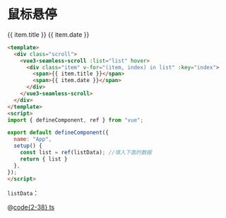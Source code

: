 # 鼠标悬停

<div class="vue3-seamless-scroll-scroll">
  <ClientOnly>
    <vue3-seamless-scroll :list="list" hover>
      <div class="item" v-for="(item, index) in list" :key="index">
        <span>{{ item.title }}</span>
        <span>{{ item.date }}</span>
      </div>
    </vue3-seamless-scroll>
  </ClientOnly>
</div>

<script>
import { defineComponent, ref } from "vue";
import listData from "@js/vue3-scroll";

export default defineComponent({
  name: "App",
  setup() {
    const list = ref(listData);
    return { list }
  },
});
</script>

```html
<template>
  <div class="scroll">
    <vue3-seamless-scroll :list="list" hover>
      <div class="item" v-for="(item, index) in list" :key="index">
        <span>{{ item.title }}</span>
        <span>{{ item.date }}</span>
      </div>
    </vue3-seamless-scroll>
  </div>
</template>
<script>
import { defineComponent, ref } from "vue";

export default defineComponent({
  name: "App",
  setup() {
    const list = ref(listData); //填入下面的数据
    return { list }
  },
});
</script>
```

`listData`：

@[code{2-38} ts](@js/vue3-scroll.ts)

